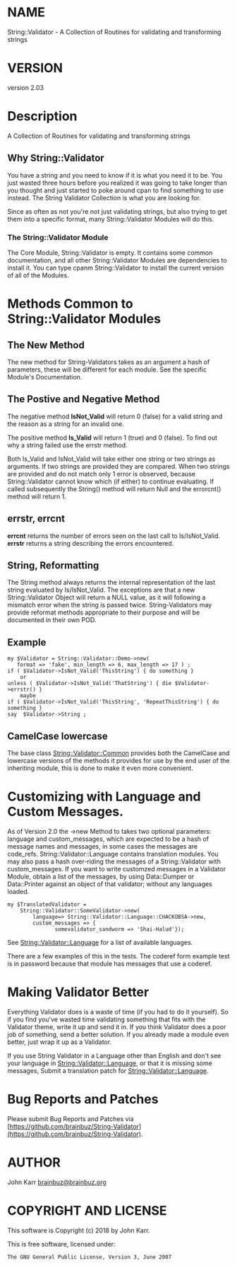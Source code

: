 # NAME

String::Validator - A Collection of Routines for validating and transforming strings

# VERSION

version 2.03

# Description

A Collection of Routines for validating and transforming strings

## Why String::Validator

You have a string and you need to know if it is what you need it to be.
You just wasted three hours before you realized it was going to take
longer than you thought and just started to poke around cpan to find
something to use instead. The String Validator Collection is what you are looking for.

Since as often as not you're not just validating strings, but also
trying to get them into a specific format, many String::Validator Modules
will do this.

### The String::Validator Module

The Core Module, String::Validator is empty. It contains some common
documentation, and all other String::Validator Modules are dependencies
to install it. You can type cpanm String::Validator to install the current
version of all of the Modules.

# Methods Common to String::Validator Modules

## The New Method

The new method for String-Validators takes as an argument a hash of
parameters, these will be different for each module. See the specific
Module's Documentation.

## The Postive and Negative Method

The negative method **IsNot\_Valid** will return 0 (false) for a valid string
and the reason as a string for an invalid one.

The positive method **Is\_Valid** will return 1 (true) and 0 (false). To find out
why a string failed use the errstr method.

Both Is\_Valid and IsNot\_Valid will take either one string or two strings as
arguments. If two strings are provided they are compared. When two strings are
provided and do not match only 1 error is observed, because String::Validator cannot
know which (if either) to continue evaluating. If called subsequently the String() method will
return Null and the errorcnt() method will return 1.

## errstr, errcnt

**errcnt** returns the number of errors seen on the last call to Is/IsNot\_Valid.
**errstr** returns a string describing the errors encountered.

## String, Reformatting

The String method always returns the internal representation of the
last string evaluated by Is/IsNot\_Valid. The exceptions are that a new
String::Validator Object will return a NULL value, as it will following
a mismatch error when the string is passed twice.
String-Validators may provide reformat methods appropriate to their purpose
and will be documented in their own POD.

## Example

    my $Validator = String::Validator::Demo->new(
       format => 'fake', min_length => 6, max_length => 17 ) ;
    if ( $Validator->IsNot_Valid('ThisString') { do something }
        or
    unless ( $Validator->IsNot_Valid('ThatString') { die $Validator->errstr() }
        maybe
    if ( $Validator->IsNot_Valid('ThisString', 'RepeatThisString') { do something }
    say  $Validator->String ;

## CamelCase lowercase

The base class [String::Validator::Common](https://metacpan.org/pod/String::Validator::Common) provides both the CamelCase and lowercase
versions of the methods it provides for use by the end user of the inheriting module,
this is done to make it even more convenient.

# Customizing with Language and Custom Messages.

As of Version 2.0 the ->new Method to takes two optional parameters: language and custom\_messages, which are expected to be a hash of message names and messages, in some cases the messages are code\_refs. String::Validator::Language contains translation modules. You may also pass a hash over-riding the messages of a String::Validator with custom\_messages. If you want to write customzed messages in a Validator Module, obtain a list of the messages, by using Data::Dumper or Data::Printer against an object of that validator; without any languages loaded.

    my $TranslatedValidator =
        String::Validator::SomeValidator->new(
            language=> String::Validator::Language::CHACKOBSA->new,
            custom_messages => {
                   somevalidator_sandworm => 'Shai-Halud'});

See [String::Validator::Language](https://metacpan.org/pod/String::Validator::Language) for a list of available languages.

There are a few examples of this in the tests. The coderef form example test is in password because that module has messages that use a coderef.

# Making Validator Better

Everything Validator does is a waste of time (if you had to do it yourself).
So if you find you've wasted time validating something that fits
with the Validator theme, write it up and send it in. If you think
Validator does a poor job of something, send a better solution.
If you already made a module even better, just wrap it up as a Validator.

If you use String Validator in a Language other than English and don't see your language in [String::Validator::Language](https://metacpan.org/pod/String::Validator::Language), or that it is missing some messages, Submit a translation patch for [String::Validator::Language](https://metacpan.org/pod/String::Validator::Language).

# Bug Reports and Patches

Please submit Bug Reports and Patches via [https://github.com/brainbuz/String-Validator](https://github.com/brainbuz/String-Validator).

# AUTHOR

John Karr <brainbuz@brainbuz.org>

# COPYRIGHT AND LICENSE

This software is Copyright (c) 2018 by John Karr.

This is free software, licensed under:

    The GNU General Public License, Version 3, June 2007
